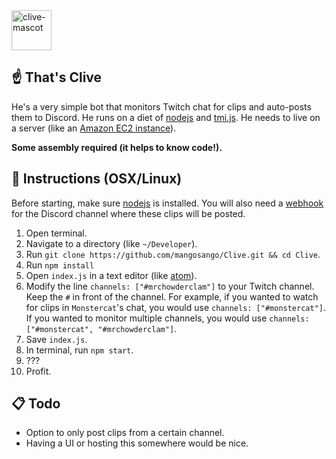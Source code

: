 <img src="http://i.imgur.com/M5TvvSy.png" alt="clive-mascot" width=64px />

## ☝️ That's Clive
He's a very simple bot that monitors Twitch chat for clips and auto-posts them to Discord. He runs on a diet of [nodejs](https://nodejs.org/en/) and [tmi.js](https://docs.tmijs.org/v1.2.1/index.html). He needs to live on a server (like an [Amazon EC2 instance](https://aws.amazon.com/getting-started/tutorials/launch-a-virtual-machine/)).

**Some assembly required (it helps to know code!).**

## 🤖 Instructions (OSX/Linux)
Before starting, make sure [nodejs](https://nodejs.org/en/download/) is installed. You will also need a [webhook](https://support.discordapp.com/hc/en-us/articles/228383668-Intro-to-Webhooks) for the Discord channel where these clips will be posted.

1. Open terminal.
2. Navigate to a directory (like `~/Developer`).
3. Run `git clone https://github.com/mangosango/Clive.git && cd Clive`.
4. Run `npm install`
5. Open `index.js` in a text editor (like [atom](https://atom.io/)).
6. Modify the line `channels: ["#mrchowderclam"]` to your Twitch channel. Keep the `#` in front of the channel. For example, if you wanted to watch for clips in `Monstercat`'s chat, you would use `channels: ["#monstercat"]`. If you wanted to monitor multiple channels, you would use `channels: ["#monstercat", "#mrchowderclam"]`.
7. Save `index.js`.
8. In terminal, run `npm start`.
9. ???
10. Profit.

## 📋 Todo
- Option to only post clips from a certain channel.
- Having a UI or hosting this somewhere would be nice.
